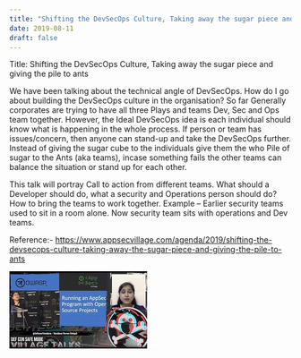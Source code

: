 ```yaml
---
title: "Shifting the DevSecOps Culture, Taking away the sugar piece and giving the pile to ants : Defcon - AppSec Village 2019"
date: 2019-08-11
draft: false
---
```


Title: Shifting the DevSecOps Culture, Taking away the sugar piece and giving the pile to ants

We have been talking about the technical angle of DevSecOps. How do I go about building the DevSecOps culture in the organisation? So far Generally corporates are trying to have all three Plays and teams Dev, Sec and Ops team together. However, the Ideal DevSecOps idea is each individual should know what is happening in the whole process. If person or team has issues/concern, then anyone can stand-up and take the DevSecOps further. Instead of giving the sugar cube to the individuals give them the who Pile of sugar to the Ants (aka teams), incase something fails the other teams can balance the situation or stand up for each other.

This talk will portray Call to action from different teams. What should a Developer should do, what a security and Operations person should do? How to bring the teams to work together. Example – Earlier security teams used to sit in a room alone. Now security team sits with operations and Dev teams.


Reference:- https://www.appsecvillage.com/agenda/2019/shifting-the-devsecops-culture-taking-away-the-sugar-piece-and-giving-the-pile-to-ants

![AppSec Village](/images/appsecvillage_2020.jpg)


